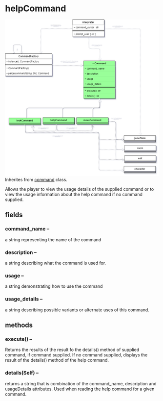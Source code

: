 # helpCommand
![image](https://github.com/TorroesPrime/RoomOneOhOne/blob/main/gfx/base%20relations-command%20system-commands.drawio.png?raw=true)
Inherites from [command](https://github.com/TorroesPrime/RoomOneOhOne/blob/main/design/CLS_command.md) class.

Allows the player to view the usage details of the supplied command or to view the usage information about the help command if no command supplied.

## fields

### command_name –

a string representing the name of the command

### description –

a string describing what the command is used for.

### usage –

a string demonstrating how to use the command

### usage_details –

a string describing possible variants or alternate uses of this command.

## methods

### execute() –

Returns the results of the result fo the details() method of supplied command, if command supplied. If no command supplied, displays the result of the details() method of the help command.

### details(Self) –

returns a string that is combination of the command_name, description and usageDetails
attributes. Used when reading the help command for a given command.
